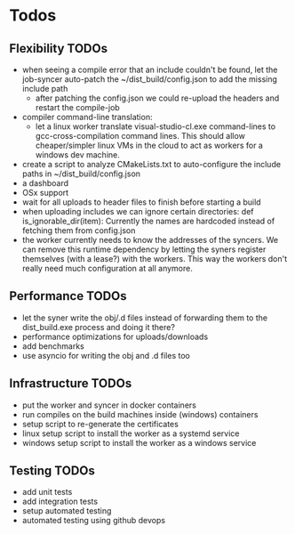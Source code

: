 # Todos

## Flexibility TODOs

- when seeing a compile error that an include couldn't be found, let the job-syncer auto-patch the ~/dist_build/config.json to add the missing include path
    - after patching the config.json we could re-upload the headers and restart the compile-job
- compiler command-line translation:
    - let a linux worker translate visual-studio-cl.exe command-lines to gcc-cross-compilation command lines. This should allow cheaper/simpler linux VMs in the cloud to act as workers for a windows dev machine.
- create a script to analyze CMakeLists.txt to auto-configure the include paths in ~/dist_build/config.json
- a dashboard
- OSx support
- wait for all uploads to header files to finish before starting a build
- when uploading includes we can ignore certain directories:
        def is_ignorable_dir(item):
  Currently the names are hardcoded instead of fetching them from config.json
- the worker currently needs to know the addresses of the syncers. 
  We can remove this runtime dependency by letting the syners register themselves (with a lease?) with the workers.
  This way the workers don't really need much configuration at all anymore.


## Performance TODOs

- let the syner write the obj/.d files instead of forwarding them to the dist_build.exe process and doing it there?
- performance optimizations for uploads/downloads
- add benchmarks
- use asyncio for writing the obj and .d files too

## Infrastructure TODOs

- put the worker and syncer in docker containers
- run compiles on the build machines inside (windows) containers
- setup script to re-generate the certificates
- linux setup script to install the worker as a systemd service
- windows setup script to install the worker as a windows service


## Testing TODOs
- add unit tests
- add integration tests
- setup automated testing
- automated testing using github devops


